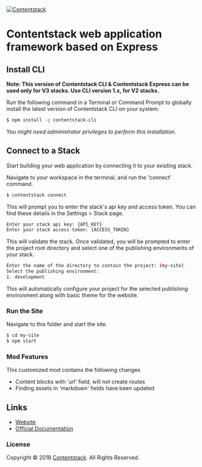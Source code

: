 [![Contentstack](https://www.contentstack.com/docs/static/images/contentstack.png)](https://www.contentstack.com/)

# Contentstack web application framework based on Express

## Install CLI

**Note: This version of Contentstack CLI & Contentstack Express can be used only for V3 stacks. Use CLI version 1.x, for V2 stacks.**

Run the following command in a Terminal or Command Prompt to globally install the latest version of Contentstack CLI on your system:
```bash
$ npm install -g contentstack-cli
```
​*You might need administrator privileges to perform this installation.*​

## Connect to a Stack
Start building your web application by connecting it to your existing stack.

Navigate to your workspace in the terminal, and run the 'connect' command.
```bash
$ contentstack connect
```
This will prompt you to enter the stack's api key and access token. You can find these details in the Settings > Stack page.

```bash
Enter your stack api key: {API_KEY}
Enter your stack access token: {ACCESS_TOKEN}
```

This will validate the stack. Once validated, you will be prompted to enter the project root directory and select one of the publishing environments of your stack.

```bash
Enter the name of the directory to contain the project: (my-site)
Select the publishing environment:
1. development
```
This will automatically configure your project for the selected publishing environment along with basic theme for the website.

### Run the Site
Navigate to this folder and start the site.
```bash
$ cd my-site
$ npm start
```

### Mod Features
This customized mod contains the following changes
- Content blocks with 'url' field, will not create routes
- Finding assets in 'markdown' fields have been updated

## Links
- [Website](https://www.contentstack.com/)
- [Official Documentation](http://contentstack.com/docs)

### License
Copyright © 2018 [Contentstack](https://www.contentstack.com/). All Rights Reserved.
